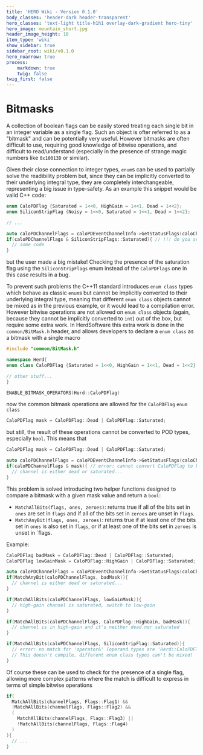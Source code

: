 ```yaml
---
title: 'HERD Wiki - Version 0.1.0'
body_classes: 'header-dark header-transparent'
hero_classes: 'text-light title-h1h1 overlay-dark-gradient hero-tiny'
hero_image: mountain_short.jpg
header_image_height: 10
item_type: 'wiki'
show_sidebar: true
sidebar_root: wiki/v0.1.0
hero_noarrow: true
process:
    markdown: true
    twig: false
twig_first: false
---
```


# Bitmasks

A collection of boolean flags can be easily stored treating each single bit in an integer variable as a single flag. Such an object is ofter referred to as a "bitmask" and can be potentially very useful. However bitmasks are often difficult to use, requiring good knowledge of bitwise operations, and difficult to read/understand (especially in the presence of strange magic numbers like `0x10013D` or similar). 

Given their close connection to integer types, `enum`s can be used to partially solve the readibility problem but, since they can be implicitly converted to their underlying integral type, they are completely interchangeable, representing a big issue in type-safety.
As an example this snippet would be valid C++ code:
```cpp
enum CaloPDFlag {Saturated = 1<<0, HighGain = 1<<1, Dead = 1<<2};
enum SiliconStripFlag {Noisy = 1<<0, Saturated = 1<<1, Dead = 1<<2};

// ...

auto caloPDChannelFlags = caloPDEventChannelInfo->GetStatusFlags(caloChannel);
if(caloPDChannelFlags & SiliconStripFlags::Saturated){ // !!! do you see what's wrong here?
  // some code
}
```
but the user made a big mistake! Checking the presence of the saturation flag using the `SiliconStripFlags` enum instead of the `CaloPDFlags` one in this case results in a bug.

To prevent such problems the C++11 standard introduces `enum class` types which behave as classic `enum`s but cannot be implicitly converted to their underlying integral type, meaning that different `enum class` objects cannot be mixed as in the previous example, or it would lead to a compilation error. However bitwise operations are not allowed on `enum class` objects (again, because they cannot be implicitly converted to `int`) out of the box, but require some extra work. 
In HerdSoftware this extra work is done in the `common/BitMask.h` header, and allows developers to declare a `enum class` as a bitmask with a single macro
```cpp
#include "common/BitMask.h"

namespace Herd{
enum class CaloPDFlag {Saturated = 1<<0, HighGain = 1<<1, Dead = 1<<2};

// other stuff...
}

ENABLE_BITMASK_OPERATORS(Herd::CaloPDFlag)
```
now the common bitmask operations are allowed for the `CaloPDFlag` `enum class`
```cpp
CaloPDFlag mask = CaloPDFlag::Dead | CaloPDFlag::Saturated;
```
but still, the result of these operations cannot be converted to POD types, especially `bool`. This means that
```cpp
CaloPDFlag mask = CaloPDFlag::Dead | CaloPDFlag::Saturated;

auto caloPDChannelFlags = caloPDEventChannelInfo->GetStatusFlags(caloChannel);
if(caloPDChannelFlags & mask){ // error: cannot convert CaloPDFlag to bool
  // channel is either dead or saturated...
}
```
This problem is solved introducing two helper functions designed to compare a bitmask with a given mask value and return a `bool`:
 - `MatchAllBits(flags, ones, zeroes)`: returns true if all of the bits set in `ones` are set in `flags` and if all of the bits set in `zeroes` are unset in `flags`.
 - `MatchAnyBit(flags, ones, zeroes)`: returns true if at least one of the bits set in `ones` is also set in `flags`, or if at least one of the bits set in `zeroes` is unset in `flags.

Example:
```cpp
CaloPDFlag badMask = CaloPDFlag::Dead | CaloPDFlag::Saturated;
CaloPDFlag lowGainMask = CaloPDFlag::HighGain | CaloPDFlag::Saturated;

auto caloPDChannelFlags = caloPDEventChannelInfo->GetStatusFlags(caloChannel);
if(MatchAnyBit(caloPDChannelFlags, badMask)){
  // channel is either dead or saturated...
}

if(MatchAllBits(caloPDChannelFlags, lowGainMask)){
  // high-gain channel is saturated, switch to low-gain
}

if(MatchAllBits(caloPDChannelFlags, CaloPDFlag::HighGain, badMask)){
  // channel is in high-gain and it's neither dead nor saturated
}

if(MatchAllBits(caloPDChannelFlags, SiliconStripFlag::Saturated)){ 
  // error: no match for 'operator&' (operand types are 'Herd::CaloPDFlag' and 'Herd::SiliconStripFlag'
  // This doesn't compile, different enum class types can't be mixed!
}
```

Of course these can be used to check for the presence of a single flag, allowing more complex patterns where the match is difficult to express in terms of simple bitwise operations
```cpp
if(
  MatchAllBits(channelFlags, Flags::Flag1) &&
  !MatchAllBits(channelFlags, Flags::Flag2) && 
  (
    MatchAllBits(channelFlags, Flags::Flag3) ||
    !MatchAllBits(channelFlags, Flags::Flag4) 
  )
){
  // ...
}
```
